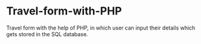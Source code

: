 # Travel-form-with-PHP
Travel form with the help of PHP, in which user can input their details which gets stored in the SQL database.
